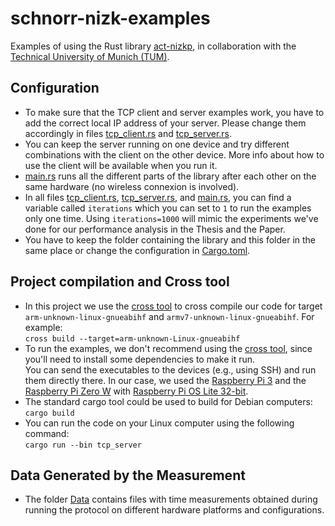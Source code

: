# schnorr-nizk-examples
Examples of using the Rust library [act-nizkp](https://github.com/EXXETA/act-nizkp), in collaboration with the [Technical University of Munich (TUM)](https://www.tum.de/en/).

## Configuration
* To make sure that the TCP client and server examples work, you have to add the correct local IP address of your server. Please change them accordingly in files [tcp_client.rs](https://github.com/EXXETA/act-nizkp/blob/main/examples/src/tcp_client.rs) and [tcp_server.rs](https://github.com/EXXETA/act-nizkp/blob/main/examples/src/tcp_server.rs).
* You can keep the server running on one device and try different combinations with the client on the other device. More info about how to use the client will be available when you run it.
* [main.rs](https://github.com/EXXETA/act-nizkp/blob/main/examples/src/main.rs) runs all the different parts of the library after each other on the same hardware (no wireless connexion is involved).
* In all files [tcp_client.rs](https://github.com/EXXETA/act-nizkp/blob/main/examples/src/tcp_client.rs), [tcp_server.rs](https://github.com/EXXETA/act-nizkp/blob/main/examples/src/tcp_server.rs), and [main.rs](https://github.com/EXXETA/act-nizkp/blob/main/examples/src/main.rs), you can find a variable called `iterations` which you can set to `1` to run the examples only one time. Using `iterations=1000` will mimic the experiments we've done for our performance analysis in the Thesis and the Paper.
* You have to keep the folder containing the library and this folder in the same place or change the configuration in [Cargo.toml](https://github.com/EXXETA/act-nizkp/blob/main/examples/Cargo.toml).

## Project compilation and Cross tool
* In this project we use the [cross tool](https://github.com/cross-rs/cross) to cross compile our code for target `arm-unknown-linux-gnueabihf` and `armv7-unknown-linux-gnueabihf`. For example:\
`cross build --target=arm-unknown-Linux-gnueabihf`
* To run the examples, we don't recommend using the [cross tool](https://github.com/cross-rs/cross), since you'll need to install some dependencies to make it run.\
You can send the executables to the devices (e.g., using SSH) and run them directly there. In our case, we used the [Raspberry Pi 3](https://www.raspberrypi.com/products/raspberry-pi-3-model-b-plus/) and the [Raspberry Pi Zero W](https://www.raspberrypi.com/products/raspberry-pi-zero-w/) with [Raspberry Pi OS Lite 32-bit](https://www.raspberrypi.com/software/operating-systems/).
* The standard cargo tool could be used to build for Debian computers:\
`cargo build`
* You can run the code on your Linux computer using the following command:\
`cargo run --bin tcp_server`

## Data Generated by the Measurement
* The folder [Data](https://github.com/tum-esi/act-nizkp/tree/main/examples/Data) contains files with time measurements obtained during running the protocol on different hardware platforms and configurations. 
